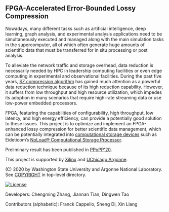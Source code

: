 FPGA-Accelerated Error-Bounded Lossy Compression
---

Nowadays, many different tasks such as artificial intelligence, deep learning, graph analysis, and experimental analysis applications need to be simultaneously executed and managed along with the main simulation tasks in the supercomputer, all of which often generate huge amounts of scientific data that must be transferred for in situ processing or post analysis. 

To alleviate the network traffic and storage overhead, data reduction is necessarily needed by HPC in leadership computing facilities or even edge computing in experimental and observational facilities. During the past five years, [SZ compression algorithm](http://szcompressor.org/) has gained much attention as a powerful data reduction technique because of its high reduction capability. However, it suffers from low throughput and high resource utilization, which impedes its adoption in many scenarios that require high-rate streaming data or use low-power embedded processors. 

FPGA, featuring the capabilities of configurability, high throughput, low latency, and high energy efficiency, can provide a potentially good solution to these issues. This project is to optimize and implement an FPGA-enhanced lossy compression for better scientific data management, which can be potentially integrated into [computational storage devices](https://www.snia.org/computational) such as Eideticom’s [NoLoad® Computational Storage Processor](https://www.eideticom.com/uploads/images/NoLoad_U2_Computational_Storage_Product_Brief.pdf). 

Preliminary result has been published in [PPoPP'20](https://dl.acm.org/doi/10.1145/3332466.3374525).

This project is supported by [Xilinx](https://www.xilinx.com/) and [UChicago Argonne](https://www.uchicagoargonnellc.org). 

(C) 2020 by Washington State University and Argonne National Laboratory. See [COPYRIGHT](https://github.com/szcompressor/SZ_HLS/blob/main/LICENSE) in top-level directory.

[![License](https://img.shields.io/badge/License-BSD%203--Clause-blue.svg)](https://opensource.org/licenses/BSD-3-Clause)

Developers: Chengming Zhang, Jiannan Tian, Dingwen Tao

Contributors (alphabetic): Franck Cappello, Sheng Di, Xin Liang
